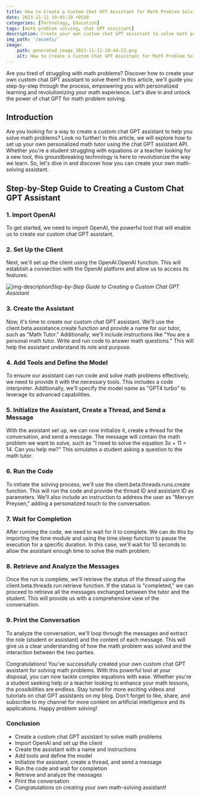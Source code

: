 ```yaml
---
title: How to Create a Custom Chat GPT Assistant for Math Problem Solving
date: 2023-11-11 19:45:29 +0530
categories: [Technology, Education]
tags: [math problem solving, chat GPT assistant]
description: Create your own custom chat GPT assistant to solve math problems! Follow our step-by-step guide and unleash the power of personalized learning.
img_path: '/assets/'
image:
    path: generated_image_2023-11-11-19-44-23.png
    alt: How to Create a Custom Chat GPT Assistant for Math Problem Solving
---
```




Are you tired of struggling with math problems? Discover how to create your own custom chat GPT assistant to solve them! In this article, we'll guide you step-by-step through the process, empowering you with personalized learning and revolutionizing your math experience. Let's dive in and unlock the power of chat GPT for math problem solving.

## Introduction ##
Are you looking for a way to create a custom chat GPT assistant to help you solve math problems? Look no further! In this article, we will explore how to set up your own personalized math tutor using the chat GPT assistant API. Whether you're a student struggling with equations or a teacher looking for a new tool, this groundbreaking technology is here to revolutionize the way we learn. So, let's dive in and discover how you can create your own math-solving assistant.

## Step-by-Step Guide to Creating a Custom Chat GPT Assistant ##

### 1. Import OpenAI ###
To get started, we need to import OpenAI, the powerful tool that will enable us to create our custom chat GPT assistant.

### 2. Set Up the Client ###
Next, we'll set up the client using the OpenAI.OpenAI function. This will establish a connection with the OpenAI platform and allow us to access its features.

![img-description](generated_image_2023-11-11-19-44-23.png)_Step-by-Step Guide to Creating a Custom Chat GPT Assistant_

### 3. Create the Assistant ###
Now, it's time to create our custom chat GPT assistant. We'll use the client.beta.assistance.create function and provide a name for our tutor, such as "Math Tutor." Additionally, we'll include instructions like "You are a personal math tutor. Write and run code to answer math questions." This will help the assistant understand its role and purpose.

### 4. Add Tools and Define the Model ###
To ensure our assistant can run code and solve math problems effectively, we need to provide it with the necessary tools. This includes a code interpreter. Additionally, we'll specify the model name as "GPT4 turbo" to leverage its advanced capabilities.

### 5. Initialize the Assistant, Create a Thread, and Send a Message ###
With the assistant set up, we can now initialize it, create a thread for the conversation, and send a message. The message will contain the math problem we want to solve, such as "I need to solve the equation 3x + 11 = 14. Can you help me?" This simulates a student asking a question to the math tutor.

### 6. Run the Code ###
To initiate the solving process, we'll use the client.beta.threads.runs.create function. This will run the code and provide the thread ID and assistant ID as parameters. We'll also include an instruction to address the user as "Mervyn Preysen," adding a personalized touch to the conversation.

### 7. Wait for Completion ###
After running the code, we need to wait for it to complete. We can do this by importing the time module and using the time.sleep function to pause the execution for a specific duration. In this case, we'll wait for 10 seconds to allow the assistant enough time to solve the math problem.

### 8. Retrieve and Analyze the Messages ###
Once the run is complete, we'll retrieve the status of the thread using the client.beta.threads.run.retrieve function. If the status is "completed," we can proceed to retrieve all the messages exchanged between the tutor and the student. This will provide us with a comprehensive view of the conversation.

### 9. Print the Conversation ###
To analyze the conversation, we'll loop through the messages and extract the role (student or assistant) and the content of each message. This will give us a clear understanding of how the math problem was solved and the interaction between the two parties.

Congratulations! You've successfully created your own custom chat GPT assistant for solving math problems. With this powerful tool at your disposal, you can now tackle complex equations with ease. Whether you're a student seeking help or a teacher looking to enhance your math lessons, the possibilities are endless. Stay tuned for more exciting videos and tutorials on chat GPT assistants on my blog. Don't forget to like, share, and subscribe to my channel for more content on artificial intelligence and its applications. Happy problem solving!

### Conclusion

- Create a custom chat GPT assistant to solve math problems
- Import OpenAI and set up the client
- Create the assistant with a name and instructions
- Add tools and define the model
- Initialize the assistant, create a thread, and send a message
- Run the code and wait for completion
- Retrieve and analyze the messages
- Print the conversation
- Congratulations on creating your own math-solving assistant!
